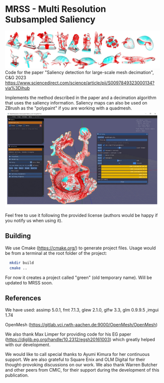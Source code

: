 
# MRSS - Multi Resolution Subsampled Saliency
![Results](/images/header.png)
Code for the paper "Saliency detection for large-scale mesh decimation", C&G 2023
https://www.sciencedirect.com/science/article/pii/S0097849323000134?via%3Dihub

Implements the method described in the paper and a decimation algorithm that uses the saliency information. Saliency maps can also be used on ZBrush as the "polypaint" if you are working with a quadmesh. 
![GUI](/images/GUI.png)


Feel free to use it following the provided license (authors would be happy if you notify us when using it).




## Building

We use Cmake (https://cmake.org/) to generate project files. Usage would be from a terminal at the root folder of the project:

```bash
  mkdir build
  cmake ..
```
    
For now it creates a project called "green" (old temporary name). Will be updated to MRSS soon. 
## References

We have used:
assimp 5.0.1, fmt 7.1.3, glew 2.1.0, glfw 3.3, glm 0.9.9.5 ,imgui 1.74

OpenMesh (https://gitlab.vci.rwth-aachen.de:9000/OpenMesh/OpenMesh)

We also thank Max Limper for providing code for his EG paper (https://diglib.eg.org/handle/10.2312/egsh20161003) which greatly helped with our development. 

We would like to call special thanks to Ayumi Kimura for her continuous support. We are also grateful to Square Enix and OLM Digital for their thought-provoking discussions on our work. We also thank Warren Butcher and other peers from CMIC, for their
support during the development of this publication. 
